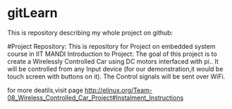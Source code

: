 # gitLearn

This is repository describing my whole project on github: 

#Project Repository:
This is repository for Project on embedded system course in IIT MANDI Introduction to Project: The goal of this project is to 
create a Wirelessly Controlled Car using DC motors interfaced with pi.. It will be controlled from any Input device
(for our demonstration,it would be touch screen with buttons on it). The Control signals will be sent over WiFi.

for more deatils,visit page 
                          http://elinux.org/Team-08_Wireless_Controlled_Car_Project#Instalment_Instructions



